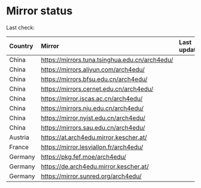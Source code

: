 <script src="./time.js"></script>
# Mirror status
Last check: <script type="text/javascript">localize(1712766286.0605545);</script>

|Country|Mirror|Last update|
|:------|:-----|:----------|
|China|https://mirrors.tuna.tsinghua.edu.cn/arch4edu/|<script type="text/javascript">localize(1712731108);</script>|
|China|https://mirrors.aliyun.com/arch4edu/|<script type="text/javascript">localize(1712731108);</script>|
|China|https://mirrors.bfsu.edu.cn/arch4edu/|<script type="text/javascript">localize(1712731108);</script>|
|China|https://mirrors.cernet.edu.cn/arch4edu/|<script type="text/javascript">localize(1712731108);</script>|
|China|https://mirror.iscas.ac.cn/arch4edu/|<script type="text/javascript">localize(1712731108);</script>|
|China|https://mirrors.nju.edu.cn/arch4edu/|<script type="text/javascript">localize(1712687213);</script>|
|China|https://mirror.nyist.edu.cn/arch4edu/|<script type="text/javascript">localize(1712731108);</script>|
|China|https://mirrors.sau.edu.cn/arch4edu/|<script type="text/javascript">localize(1712731108);</script>|
|Austria|https://at.arch4edu.mirror.kescher.at/|<script type="text/javascript">localize(1712731108);</script>|
|France|https://mirror.lesviallon.fr/arch4edu/|<script type="text/javascript">localize(1712731108);</script>|
|Germany|https://pkg.fef.moe/arch4edu/|<script type="text/javascript">localize(1712731108);</script>|
|Germany|https://de.arch4edu.mirror.kescher.at/|<script type="text/javascript">localize(1712731108);</script>|
|Germany|https://mirror.sunred.org/arch4edu/|<script type="text/javascript">localize(1712731108);</script>|

<script src="./tablefilter/tablefilter.js"></script>
<script src="./table.js"></script>